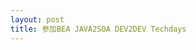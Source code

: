 ```yaml
--- 
layout: post
title: 参加BEA JAVA2SOA DEV2DEV Techdays
---
```

<img src="http://lh3.ggpht.com/chenk85/SCq44eDvyBI/AAAAAAAAACg/NRZLptA0tRA/SNV81056.JPG?imgmax=720" alt="" />

<img src="http://lh5.ggpht.com/chenk85/SCq44-DvyCI/AAAAAAAAACo/m0VLYd_4JcE/SNV81057.JPG?imgmax=720" alt="" />

<img src="http://lh3.ggpht.com/chenk85/SCq45eDvyDI/AAAAAAAAACw/krxRCgW1gy0/SNV81061.JPG?imgmax=720" alt="" />
